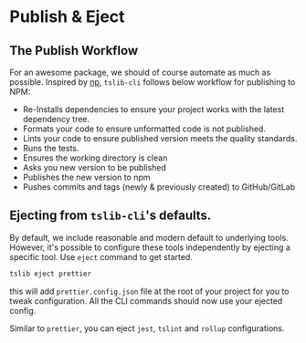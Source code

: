 # Publish & Eject

## The Publish Workflow

For an awesome package, we should of course automate as much as possible. Inspired by [np](https://www.npmjs.com/package/np), `tslib-cli` follows below workflow for publishing to NPM:

* Re-Installs dependencies to ensure your project works with the latest dependency tree.
* Formats your code to ensure unformatted code is not published.
* Lints your code to ensure published version meets the quality standards.
* Runs the tests.
* Ensures the working directory is clean
* Asks you new version to be published
* Publishes the new version to npm
* Pushes commits and tags \(newly & previously created\) to GitHub/GitLab

## Ejecting from `tslib-cli`'s defaults.

By default, we include reasonable and modern default to underlying tools. However, it's possible to configure these tools independently by ejecting a specific tool. Use `eject` command to get started.

```bash
tslib eject prettier
```

this will add `prettier.config.json` file at the root of your project for you to tweak configuration. All the CLI commands should now use your ejected config.

Similar to `prettier`, you can eject `jest`, `tslint` and `rollup` configurations.

